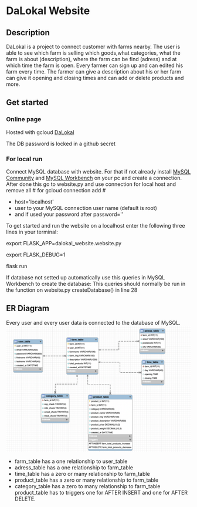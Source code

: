 # DaLokal Website

## Description

DaLokal is a project to connect customer with farms nearby. The user is able to see which farm is selling which goods,what categories, what the farm is about (description), where the farm can be find (adress) and at which time the farm is open.
Every farmer can sign up and can edited his farm every time. The farmer can give a description about his or her farm can give it opening and closing times and can add or delete products and more. 

## Get started

### Online page

Hosted with gcloud
[DaLokal](https://dalokal-website.ey.r.appspot.com/?)

The DB password is locked in a github secret

### For local run

Connect MySQL database with website.
For that if not already install [MySQL Community](https://www.mysql.com/products/community/) and [MySQL Workbench](https://www.mysql.com/products/workbench/) on your pc and create a connection.
After done this go to website.py and use connection for local host and remove all #
for gcloud connection add #
- host='localhost'
- user to your MySQL connection user name (default is root)
- and if used your password after password=''

To get started and run the website on a localhost enter the following three lines in your terminal:

export FLASK_APP=dalokal_website.website.py

export FLASK_DEBUG=1

flask run

If database not setted up automatically use this queries in MySQL Workbench to create the database:
This queries should normally be run in the function on website.py createDatabase() in line 28

## ER Diagram

Every user and every user data is connected to the database of MySQL.
![](images/ERD.png)
* farm_table has a one relationship to user_table
* adress_table has a one relationship to farm_table
* time_table has a zero or many relationship to farm_table
* product_table has a zero or many relationship to farm_table
* category_table has a zero to many relationship to farm_table
product_table has to triggers one for AFTER INSERT and one for AFTER DELETE.